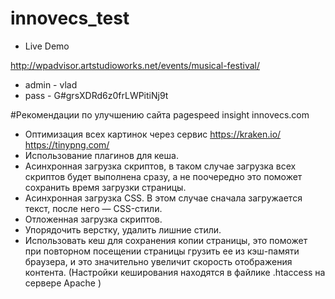 # innovecs_test

- Live Demo 

http://wpadvisor.artstudioworks.net/events/musical-festival/

- admin - vlad 
- pass - G#grsXDRd6z0frLWPitiNj9t


#Рекомендации по улучшению сайта pagespeed insight innovecs.com 

- Оптимизация всех картинок через сервис https://kraken.io/ https://tinypng.com/
- Использование плагинов для кеша.
- Асинхронная загрузка скриптов, в таком случае загрузка всех скриптов будет выполнена сразу, а не поочередно это поможет сохранить время загрузки страницы.
- Асинхронная загрузка CSS. В этом случае сначала загружается текст, после него — CSS-стили.
- Отложенная загрузка скриптов.
- Упорядочить верстку, удалить лишние стили.
- Использовать кеш для сохранения копии страницы, это поможет при повторном посещении страницы грузить ее из кэш-памяти браузера, и это значительно увеличит скорость отображения контента.
(Настройки кеширования находятся в файлике .htaccess на сервере Apache )

